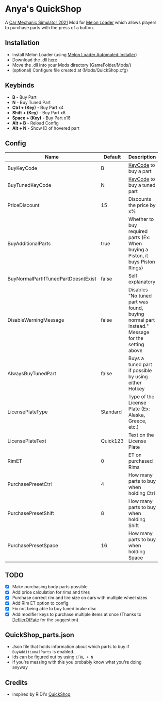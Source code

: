 # Anya's QuickShop
A [Car Mechanic Simulator 2021](https://store.steampowered.com/app/1190000/Car_Mechanic_Simulator_2021/) Mod for [Melon Loader](https://melonwiki.xyz) which allows players to purchase parts with the press of a button.

## Installation
- Install Melon Loader (using [Melon Loader Automated Installer](https://melonwiki.xyz/#/?id=automated-installation))
- Download the .dll [here](https://github.com/keifufu/QuickShop/releases/latest)
- Move the .dll into your Mods directory (GameFolder/Mods/)
- (optional) Configure file created at (Mods/QuickShop.cfg)

## Keybinds
- **B** - Buy Part
- **N** - Buy Tuned Part
- **Ctrl + (Key)** - Buy Part x4
- **Shift + (Key)** - Buy Part x8
- **Space + (Key)** - Buy Part x16
- **Alt + B** - Reload Config
- **Alt + N** - Show ID of hovered part

## Config
| Name | Default | Description |
| --- | --- | --- |
| BuyKeyCode | B | [KeyCode](https://docs.unity3d.com/ScriptReference/KeyCode.html)  to buy a part |
| BuyTunedKeyCode | N | [KeyCode](https://docs.unity3d.com/ScriptReference/KeyCode.html) to buy a tuned part |
| PriceDiscount | 15 | Discounts the price by x% |
| BuyAdditionalParts | true | Whether to buy required parts (Ex: When buying a Piston, it buys Piston Rings) |
| BuyNormalPartIfTunedPartDoesntExist  | false | Self explanatory |
| DisableWarningMessage | false | Disables "No tuned part was found, buying normal part instead." Message for the setting above |
| AlwaysBuyTunedPart | false | Buys a tuned part if possible by using either Hotkey |
| LicensePlateType | Standard | Type of the License Plate (Ex: Alaska, Greece, etc.) |
| LicensePlateText | Quick123 | Text on the License Plate |
| RimET | 0 | ET on purchased Rims |
| PurchasePresetCtrl | 4 | How many parts to buy when holding Ctrl |
| PurchasePresetShift | 8 | How many parts to buy when holding Shift |
| PurchasePresetSpace | 16 | How many parts to buy when holding Space |

## TODO
 - [x] Make purchasing body parts possible
 - [x] Add price calculation for rims and tires
 - [x] Purchase correct rim and tire size on cars with multiple wheel sizes
 - [x] Add Rim ET option to config
 - [x] Fix not being able to buy tuned brake disc
 - [x] Add modifier keys to purchase multiple items at once (Thanks to [DefilerOfFate](https://www.nexusmods.com/users/82238008) for the suggestion)

## QuickShop_parts.json
- Json file that holds information about which parts to buy if `BuyAdditionalParts` is enabled.  
- Ids can be figured out by using `CTRL + N`
- If you're messing with this you probably know what you're doing anyway

## Credits
- Inspired by RIDI's [QuickShop](https://www.nexusmods.com/carmechanicsimulator2021/mods/15)
